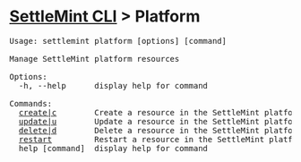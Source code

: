 <h1 id="home"><a href="../settlemint.md">SettleMint CLI</a> > Platform</h1>

<pre>Usage: settlemint platform [options] [command]

Manage SettleMint platform resources

Options:
  -h, --help      display help for command

Commands:
  <a href="./platform/create.md">create|c</a>        Create a resource in the SettleMint platform
  <a href="./platform/update.md">update|u</a>        Update a resource in the SettleMint platform
  <a href="./platform/delete.md">delete|d</a>        Delete a resource in the SettleMint platform
  <a href="./platform/restart.md">restart</a>         Restart a resource in the SettleMint platform
  help [command]  display help for command
</pre>

